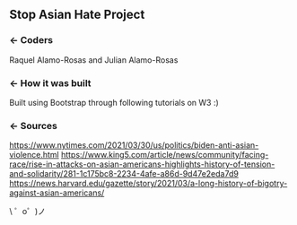 Stop Asian Hate Project
------------

### ← Coders

Raquel Alamo-Rosas and Julian Alamo-Rosas

### ← How it was built

Built using Bootstrap through following tutorials on W3 :)

### ← Sources
https://www.nytimes.com/2021/03/30/us/politics/biden-anti-asian-violence.html 
https://www.king5.com/article/news/community/facing-race/rise-in-attacks-on-asian-americans-highlights-history-of-tension-and-solidarity/281-1c175bc8-2234-4afe-a86d-9d47e2eda7d9 
https://news.harvard.edu/gazette/story/2021/03/a-long-history-of-bigotry-against-asian-americans/ 

\ ゜o゜)ノ
